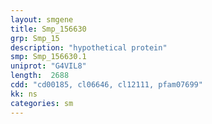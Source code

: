 ```yaml
---
layout: smgene
title: Smp_156630
grp: Smp_15
description: "hypothetical protein"
smp: Smp_156630.1
uniprot: "G4VIL8"
length:  2688
cdd: "cd00185, cl06646, cl12111, pfam07699"
kk: ns
categories: sm
---
```

